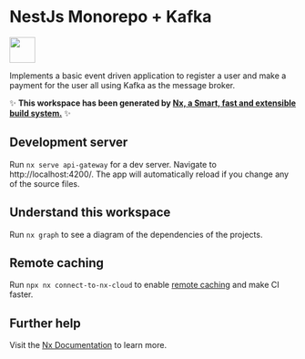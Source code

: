 # NestJs Monorepo + Kafka

<a alt="Nx logo" href="https://nx.dev" target="_blank" rel="noreferrer"><img src="https://raw.githubusercontent.com/nrwl/nx/master/images/nx-logo.png" width="45"></a>

Implements a basic event driven application to register a user and make a payment for the user all using Kafka as the message broker.

✨ **This workspace has been generated by [Nx, a Smart, fast and extensible build system.](https://nx.dev)** ✨

## Development server

Run `nx serve api-gateway` for a dev server. Navigate to http://localhost:4200/. The app will automatically reload if you change any of the source files.

## Understand this workspace

Run `nx graph` to see a diagram of the dependencies of the projects.

## Remote caching

Run `npx nx connect-to-nx-cloud` to enable [remote caching](https://nx.app) and make CI faster.

## Further help

Visit the [Nx Documentation](https://nx.dev) to learn more.
